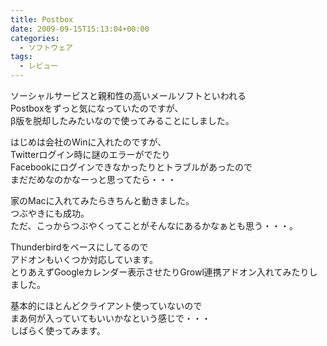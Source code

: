 ```yaml
---
title: Postbox
date: 2009-09-15T15:13:04+00:00
categories:
  - ソフトウェア
tags:
  - レビュー
---
```

ソーシャルサービスと親和性の高いメールソフトといわれる  
Postboxをずっと気になっていたのですが、  
β版を脱却したみたいなので使ってみることにしました。

はじめは会社のWinに入れたのですが、  
Twitterログイン時に謎のエラーがでたり  
Facebookにログインできなかったりとトラブルがあったので  
まだだめなのかなーっと思ってたら・・・

家のMacに入れてみたらきちんと動きました。  
つぶやきにも成功。  
ただ、こっからつぶやくってことがそんなにあるかなぁとも思う・・・。

Thunderbirdをベースにしてるので  
アドオンもいくつか対応しています。  
とりあえずGoogleカレンダー表示させたりGrowl連携アドオン入れてみたりしました。

基本的にほとんどクライアント使っていないので  
まあ何が入っていてもいいかなという感じで・・・  
しばらく使ってみます。
